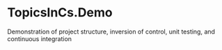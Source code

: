 # TopicsInCs.Demo

Demonstration of project structure, inversion of control, unit testing, and continuous integration
